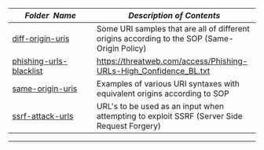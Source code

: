 |&nbsp;&nbsp;&nbsp;&nbsp;&nbsp;&nbsp;_Folder&nbsp;&nbsp;Name_&nbsp;&nbsp;&nbsp;&nbsp;&nbsp;&nbsp;| _Description of Contents_
|:--------------------|--------------------------------------------------------------------------------------------------------------------------------------------------------
| [diff-origin-uris](diff-origin-uris.txt) | Some URI samples that are all of different origins according to the SOP (Same-Origin Policy)
| [phishing-urls-blacklist](phishing-urls-blacklist.txt) | <https://threatweb.com/access/Phishing-URLs-High_Confidence_BL.txt>  
| [same-origin-uris](same-origin-uris.txt) | Examples of various URI syntaxes with equivalent origins according to SOP 
| [ssrf-attack-urls](ssrf-attack-urls.txt) | URL's to be used as an input when attempting to exploit SSRF (Server Side Request Forgery) 

* * *

